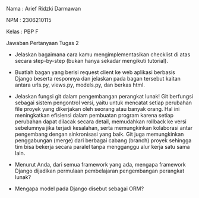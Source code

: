 Nama : Arief Ridzki Darmawan

NPM : 2306210115

Kelas : PBP F

Jawaban Pertanyaan Tugas 2

* Jelaskan bagaimana cara kamu mengimplementasikan checklist di atas secara step-by-step (bukan hanya sekadar mengikuti tutorial).

* Buatlah bagan yang berisi request client ke web aplikasi berbasis Django beserta responnya dan jelaskan pada bagan tersebut kaitan antara urls.py, views.py, models.py, dan berkas html.

* Jelaskan fungsi git dalam pengembangan perangkat lunak!
Git berfungsi sebagai sistem pengontrol versi, yaitu untuk mencatat setiap perubahan file proyek yang dikerjakan oleh seorang atau banyak orang. Hal ini meningkatkan efisiensi dalam pembuatan program karena setiap perubahan dapat dilacak secara detail, memudahkan rollback ke versi sebelumnya jika terjadi kesalahan, serta memungkinkan kolaborasi antar pengembang dengan sinkronisasi yang baik. Git juga memungkinkan penggabungan (merge) dari berbagai cabang (branch) proyek sehingga tim bisa bekerja secara paralel tanpa mengganggu alur kerja satu sama lain.

* Menurut Anda, dari semua framework yang ada, mengapa framework Django dijadikan permulaan pembelajaran pengembangan perangkat lunak?


* Mengapa model pada Django disebut sebagai ORM?
